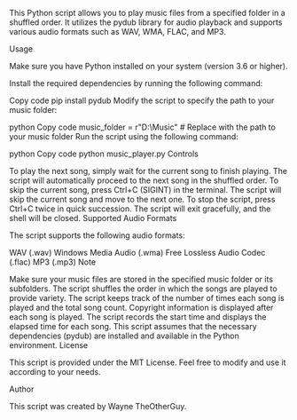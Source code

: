 This Python script allows you to play music files from a specified folder in a shuffled order. It utilizes the pydub library for audio playback and supports various audio formats such as WAV, WMA, FLAC, and MP3.

Usage

Make sure you have Python installed on your system (version 3.6 or higher).

Install the required dependencies by running the following command:

Copy code
pip install pydub
Modify the script to specify the path to your music folder:

python
Copy code
music_folder = r"D:\Music"  # Replace with the path to your music folder
Run the script using the following command:

python
Copy code
python music_player.py
Controls

To play the next song, simply wait for the current song to finish playing. The script will automatically proceed to the next song in the shuffled order.
To skip the current song, press Ctrl+C (SIGINT) in the terminal. The script will skip the current song and move to the next one.
To stop the script, press Ctrl+C twice in quick succession. The script will exit gracefully, and the shell will be closed.
Supported Audio Formats

The script supports the following audio formats:

WAV (.wav)
Windows Media Audio (.wma)
Free Lossless Audio Codec (.flac)
MP3 (.mp3)
Note

Make sure your music files are stored in the specified music folder or its subfolders.
The script shuffles the order in which the songs are played to provide variety.
The script keeps track of the number of times each song is played and the total song count.
Copyright information is displayed after each song is played.
The script records the start time and displays the elapsed time for each song.
This script assumes that the necessary dependencies (pydub) are installed and available in the Python environment.
License

This script is provided under the MIT License. Feel free to modify and use it according to your needs.

Author

This script was created by Wayne TheOtherGuy.
